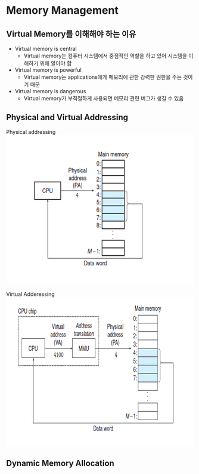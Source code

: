 # Memory Management
## Virtual Memory를 이해해야 하는 이유
- Virtual memory is central
    - Virtual memory는 컴퓨터 시스템에서 중점적인 역할을 하고 있어 시스템을 이해하기 위해 알아야 함
- Virtual memory is powerful
    - Virtual memory는 applications에게 메모리에 관한 강력한 권한을 주는 것이기 때문
- Virtual memory is dangerous
    - Virtual memory가 부적절하게 사용되면 메모리 관련 버그가 생길 수 있음
## Physical and Virtual Addressing
Physical addressing   
<img src = "https://github.com/eomhs/TIL/blob/main/figures/Physical%20addressing.PNG" width="600" height="400"/>   

Virtual Adderessing
<img src = "https://github.com/eomhs/TIL/blob/main/figures/Virtual%20addressing.PNG" width="600" height="400"/>   

## Dynamic Memory Allocation
